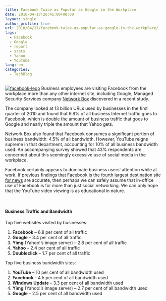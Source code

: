 ```yaml
---
title: Facebook Twice as Popular as Google in the Workplace
date: 2010-04-17T20:41:00+00:00
layout: single
author_profile: true
url: 2010/04/17/facebook-twice-as-popular-as-google-in-the-workplace/
tags:
  - Facebook
  - Google
  - report
  - stats
  - Yahoo
  - YouTube
lang: en
categories: 
  - TechBlog
---
```

[![facebook-lego](http://lh5.ggpht.com/_vaUVXcmC3OI/S8oWBE26phI/AAAAAAAACAY/LPPtQ9tem_I/facebook-lego_thumb%5B2%5D.jpg?imgmax=800 "facebook-lego")](http://lh4.ggpht.com/_vaUVXcmC3OI/S8oV_So43FI/AAAAAAAACAU/KE_tX9nEIx8/s1600-h/facebook-lego%5B4%5D.jpg) Business employees are visiting Facebook from the workplace more than any other internet site, including Google, Managed Security Services company [Network Box](http://www.network-box.com/node/533) discovered in a recent study. 

The company looked at 13 billion URLs used by businesses in the first quarter of 2010 and found that 6.8% of all business Internet traffic goes to Facebook, which is double the amount of business traffic that goes to Google and nearly triple the amount that Yahoo gets. 

Network Box also found that Facebook consumes a significant portion of business bandwidth: 4.5% of all bandwidth. However, YouTube reigns supreme in that department, accounting for 10% of all business bandwidth used. An accompanying survey showed that 43% respondents are concerned about this seemingly excessive use of social media in the workplace. 

Facebook certainly appears to dominate business users’ attention while at work. If previous findings that [Facebook is the fourth largest destination site for news](http://paidcontent.org/article/419-facebooks-new-role-news-site/) are accurate, then perhaps we can safely assume that in-office use of Facebook is for more than just social networking. We can only hope that the YouTube video viewing is as educational in nature. 

  

#### Business Traffic and Bandwidth

Top five websites visited by businesses: 

  1. **Facebook** – 6.8 per cent of all traffic 
  2. **Google** – 3.4 per cent of all traffic 
  3. **Yimg** (Yahoo!’s image server) – 2.8 per cent of all traffic 
  4. **Yahoo** – 2.4 per cent of all traffic 
  5. **Doubleclick** – 1.7 per cent of all traffic

Top five business bandwidth sites: 

  1. **YouTube** – 10 per cent of all bandwidth used 
  2. **Facebook** – 4.5 per cent of all bandwidth used 
  3. **Windows Update** – 3.3 per cent of all bandwidth used 
  4. **Yimg** (Yahoo!’s image server) – 2.7 per cent of all bandwidth used 
  5. **Google** – 2.5 per cent of all bandwidth used